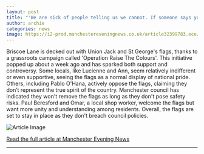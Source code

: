 ```yaml
---
layout: post
title: "'We are sick of people telling us we cannot. If someone says you can't, then you want to'"
author: archie
categories: news
image: https://i2-prod.manchestereveningnews.co.uk/article32399783.ece/ALTERNATES/s1200/0_Whatsapp-Image-2025-09-02-At-125826-3.jpg
---
```

Briscoe Lane is decked out with Union Jack and St George's flags, thanks to a grassroots campaign called 'Operation Raise The Colours'. This initiative popped up about a week ago and has sparked both support and controversy. Some locals, like Lucienne and Ann, seem relatively indifferent or even supportive, seeing the flags as a normal display of national pride. Others, including Pablo O'Hana, actively oppose the flags, claiming they don’t represent the true spirit of the country. Manchester council has indicated they won't remove the flags as long as they don't pose safety risks. Paul Beresford and Omar, a local shop worker, welcome the flags but want more unity and understanding among residents. Overall, the flags are set to stay in place as they don't breach council policies.

![Article Image](https://i2-prod.manchestereveningnews.co.uk/article32399783.ece/ALTERNATES/s1200/0_Whatsapp-Image-2025-09-02-At-125826-3.jpg)

[Read the full article at Manchester Evening News](https://www.manchestereveningnews.co.uk/news/greater-manchester-news/we-sick-people-telling-cannot-32399744)

---
